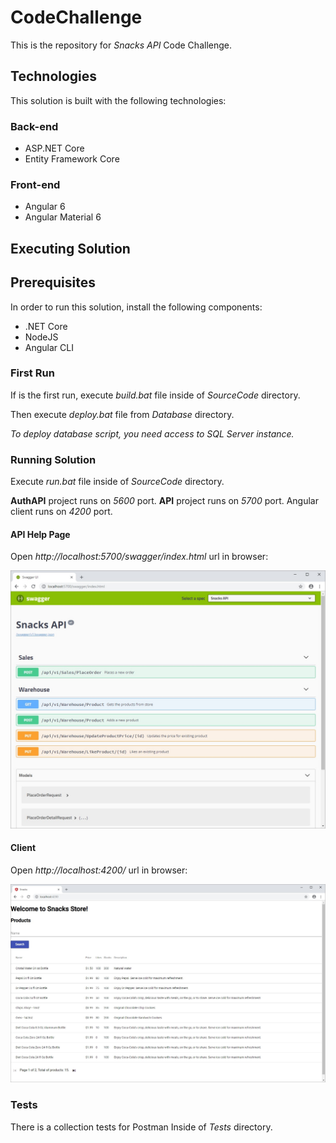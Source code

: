 # CodeChallenge

This is the repository for *Snacks API* Code Challenge.

## Technologies

This solution is built with the following technologies:

### Back-end

* ASP.NET Core
* Entity Framework Core

### Front-end

* Angular 6
* Angular Material 6

## Executing Solution

## Prerequisites

In order to run this solution, install the following components:

* .NET Core
* NodeJS
* Angular CLI

### First Run

If is the first run, execute *build.bat* file inside of *SourceCode* directory.

Then execute *deploy.bat* file from *Database* directory.

*To deploy database script, you need access to SQL Server instance.*

### Running Solution

Execute *run.bat* file inside of *SourceCode* directory.

**AuthAPI** project runs on *5600* port.
**API** project runs on *5700* port.
Angular client runs on *4200* port.

#### API Help Page

Open *http://localhost:5700/swagger/index.html* url in browser:

![Help Api Page](HelpApiPage.jpg)

#### Client

Open *http://localhost:4200/* url in browser:

![Client Running](ClientRunning.jpg)

### Tests

There is a collection tests for Postman Inside of *Tests* directory.
